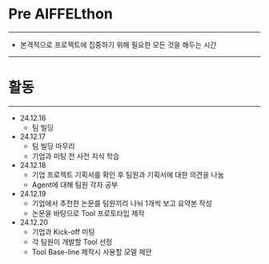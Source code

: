 # Pre AIFFELthon

---
  - 본격적으로 프로젝트에 집중하기 위해 필요한 모든 것을 해두는 시간

---

# 활동

---

  - 24.12.16
    - 팀 빌딩
  - 24.12.17
    - 팀 빌딩 마무리
    - 기업과 미팅 전 사전 지식 학습
  - 24.12.18
    - 기업 프로젝트 기획서를 확인 후 팀원과 기획서에 대한 의견을 나눔
    - Agent에 대해 팀원 각자 공부
  - 24.12.19
    - 기업에서 추천한 논문를 팀원끼리 나눠 1개씩 보고 요약본 작성
    - 논문을 바탕으로 Tool 프로토타입 제작
  - 24.12.20
    - 기업과 Kick-off 미팅
    - 각 팀원이 개발할 Tool 선정
    - Tool Base-line 제작시 사용할 모델 제안
